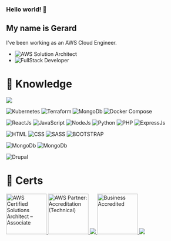 ### Hello world! 👋


## My name is Gerard

I've been working as an AWS Cloud Engineer.

- ![AWS Solution Architect](https://img.shields.io/badge/-☁️%20Cloud%20Engineer-232F3E?style=flat-square&logo=cloud) 
- ![FullStack Developer](https://img.shields.io/badge/-FullStack%20Developer-232F3E?style=flat-square&logo=javascript) 

# 🤖 Knowledge

![](https://img.shields.io/badge/-AWS%20Services-232F3E?style=flat-square&logo=amazon-aws)

![Kubernetes](https://img.shields.io/badge/Kubernetes-black?style=flat-square&logo=kubernetes)
![Terraform](https://img.shields.io/badge/Terraform-black?style=flat-square&logo=terraform)
![MongoDb](https://img.shields.io/badge/Docker-black?style=flat-square&logo=Docker)
![Docker Compose](https://img.shields.io/badge/-Docker%20Compose-232F3E?style=flat-square&logo=docker-compose) 

![ReactJs](https://img.shields.io/badge/-ReactJs-blue?style=flat-square&logo=react) 
![JavaScript](https://img.shields.io/badge/-JavaScript-black?style=flat-square&logo=javascript) 
![NodeJs](https://img.shields.io/badge/-NodeJs-black?style=flat-square&logo=node.js) 
![Python](https://img.shields.io/badge/-Python-black?style=flat-square&logo=python) 
![PHP](https://img.shields.io/badge/-PHP-black?style=flat-square&logo=php) 
![ExpressJs](https://img.shields.io/badge/-PHP-black?style=flat-square&logo=express) 


![HTML](https://img.shields.io/badge/HTML-orange?style=flat-square&logo=HTML5)
![CSS](https://img.shields.io/badge/-CSS-232F3E?style=flat-square&logo=css3) 
![SASS](https://img.shields.io/badge/-SASS-232F3E?style=flat-square&logo=sass) 
![BOOTSTRAP](https://img.shields.io/badge/-BOOTSTRAP-232F3E?style=flat-square&logo=bootstrap) 

![MongoDb](https://img.shields.io/badge/-MongoDB-black?style=flat-square&logo=MongoDB)
![MongoDb](https://img.shields.io/badge/-MySQL-white?style=flat-square&logo=MySQL) 


![Drupal](https://img.shields.io/badge/Drupal-green?style=flat-square&logo=drupal)


<!--
**subgero/subgero** is a ✨ _special_ ✨ repository because its `README.md` (this file) appears on your GitHub profile.

Here are some ideas to get you started:

- 🔭 I’m currently working on ...
- 🌱 I’m currently learning ...
- 👯 I’m looking to collaborate on ...
- 🤔 I’m looking for help with ...
- 💬 Ask me about ...
- 📫 How to reach me: ...
- 😄 Pronouns: ...
- ⚡ Fun fact: ...
-->

# 🏅 Certs

<a href="https://www.credly.com/earner/earned/share/732e4894-27ee-4767-8380-72f61cb82d6c">
  <img height="110px" alt="AWS Certified Solutions Architect – Associate" src="https://images.credly.com/size/110x110/images/0e284c3f-5164-4b21-8660-0d84737941bc/image.png"/>
</a>
<a href="https://www.credly.com/earner/earned/badge/c34683e9-7742-49eb-ad98-8b8b53a47772">
  <img height="110px" alt="AWS Partner: Accreditation (Technical)" src="https://images.credly.com/size/110x110/images/a253b994-caa6-4dd1-bf0e-434dd012b1f6/image.png"/>
</a>
<a href="https://www.credly.com/earner/earned/badge/71527ff3-ace1-46de-8c52-086f1987e8b7">
  <img src="https://images.credly.com/size/110x110/images/9dc6345e-db80-44de-bb44-0c78775e53fa/image.png">
</a>
<a href="https://www.credly.com/earner/earned/badge/1b594b9f-6d2f-47e9-8974-ad5f89076880">
  <img height="110px" alt="Business Accredited" src="https://images.credly.com/size/110x110/images/7b2c708c-a3e1-4c7f-985c-b6b62a5b1db8/image.png"/>
</a>
<a href="https://www.credly.com/badges/652a45d4-0eab-4830-8ade-5c56c1c3264a/public_url">
  <img src="https://images.credly.com/size/110x110/images/4b68a030-53d0-414b-be57-b1837bc3b3e6/image.png" />
</a>

